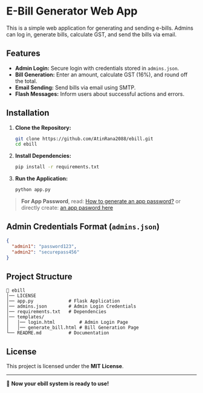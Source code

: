 # E-Bill Generator Web App

This is a simple web application for generating and sending e-bills. Admins can log in, generate bills, calculate GST, and send the bills via email.

## Features
- **Admin Login:** Secure login with credentials stored in `admins.json`.
- **Bill Generation:** Enter an amount, calculate GST (16%), and round off the total.
- **Email Sending:** Send bills via email using SMTP.
- **Flash Messages:** Inform users about successful actions and errors.

## Installation
1. **Clone the Repository:**
   ```sh
   git clone https://github.com/AtinRana2088/ebill.git
   cd ebill
   ```
2. **Install Dependencies:**
   ```sh
   pip install -r requirements.txt
   ```
3. **Run the Application:**
   ```sh
   python app.py
   ```
> **For App Password**, read: [How to generate an app password?](https://support.google.com/mail/thread/205453566/how-to-generate-an-app-password?hl=en) or directly create: [an app pasword here](https://myaccount.google.com/apppasswords)


## Admin Credentials Format (`admins.json`)
```json
{
  "admin1": "password123",
  "admin2": "securepass456"
}
```

## Project Structure
```
📂 ebill
│── LICENSE
│── app.py             # Flask Application
│── admins.json        # Admin Login Credentials
│── requirements.txt   # Dependencies
│── templates/
│   │── login.html         # Admin Login Page
│   │── generate_bill.html # Bill Generation Page
└── README.md          # Documentation
```

## License
This project is licensed under the **MIT License**.

---
🚀 **Now your ebill system is ready to use!**
